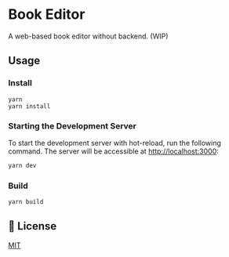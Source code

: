 # Book Editor

A web-based book editor without backend. (WIP)

## Usage

### Install

```
yarn
yarn install
```

### Starting the Development Server

To start the development server with hot-reload, run the following command. The server will be accessible at [http://localhost:3000](http://localhost:3000):

```bash
yarn dev
```

### Build

```bash
yarn build
```

## 📑 License

[MIT](http://opensource.org/licenses/MIT)
